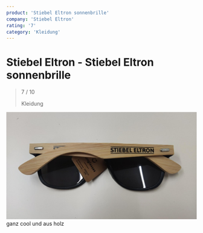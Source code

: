 ```yaml
---
product: 'Stiebel Eltron sonnenbrille'
company: 'Stiebel Eltron'
rating: '7'
category: 'Kleidung'
---
```


# Stiebel Eltron - Stiebel Eltron sonnenbrille
>
> 7 / 10
>
> Kleidung

![Stiebel Eltron sonnenbrille](assets\stiebel-eltron-stiebel-eltron-sonnenbrille-2a587017-8332-4d31-8f29-7c22bb9b9391.jpg)
ganz cool und aus holz
